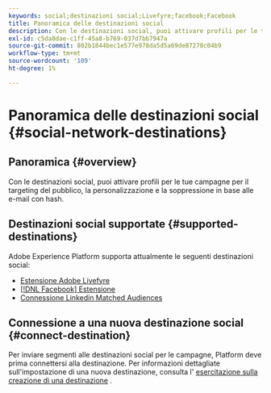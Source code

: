 ```yaml
---
keywords: social;destinazioni social;Livefyre;facebook;Facebook
title: Panoramica delle destinazioni social
description: Con le destinazioni social, puoi attivare profili per le tue campagne per il targeting del pubblico, la personalizzazione e la soppressione in base alle e-mail con hash.
exl-id: c5da8dae-c1ff-45a8-b769-037d7bb7947a
source-git-commit: 802b1844bec1e577e978da5d5a69de87278c04b9
workflow-type: tm+mt
source-wordcount: '109'
ht-degree: 1%

---
```


# Panoramica delle destinazioni social {#social-network-destinations}

## Panoramica {#overview}

Con le destinazioni social, puoi attivare profili per le tue campagne per il targeting del pubblico, la personalizzazione e la soppressione in base alle e-mail con hash.

## Destinazioni social supportate {#supported-destinations}

Adobe Experience Platform supporta attualmente le seguenti destinazioni social:

* [Estensione Adobe Livefyre](adobe-livefyre.md)
* [[!DNL Facebook] Estensione](facebook.md)
* [Connessione Linkedin Matched Audiences](linkedin.md)

## Connessione a una nuova destinazione social {#connect-destination}

Per inviare segmenti alle destinazioni social per le campagne, Platform deve prima connettersi alla destinazione. Per informazioni dettagliate sull&#39;impostazione di una nuova destinazione, consulta l&#39; [esercitazione sulla creazione di una destinazione](../../ui/connect-destination.md) .